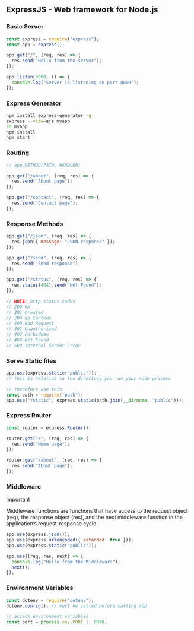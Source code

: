 ## ExpressJS - Web framework for Node.js

### Basic Server

```js
const express = require("express");
const app = express();

app.get("/", (req, res) => {
  res.send("Hello from the server");
});

app.listen(8000, () => {
  console.log("Server is listening on port 8000");
});
```

### Express Generator

```bash
npm install express-generator -g
express --view=ejs myapp
cd myapp
npm install
npm start
```

### Routing

```js
// app.METHOD(PATH, HANDLER)

app.get("/about", (req, res) => {
  res.send("About page");
});

app.get("/contact", (req, res) => {
  res.send("Contact page");
});
```

### Response Methods

```js
app.get("/json", (req, res) => {
  res.json({ message: "JSON response" });
});

app.get("/send", (req, res) => {
  res.send("Send response");
});

app.get("/status", (req, res) => {
  res.status(404).send("Not Found");
});

// NOTE: http status codes
// 200 OK
// 201 Created
// 204 No Content
// 400 Bad Request
// 401 Unauthorized
// 403 Forbidden
// 404 Not Found
// 500 Internal Server Error
```

### Serve Static files

```js
app.use(express.static("public"));
// this is relative to the directory you run your node process

// therefore use this
const path = require("path");
app.use("/static", express.static(path.join(__dirname, "public")));
```

### Express Router

```js
const router = express.Router();

router.get("/", (req, res) => {
  res.send("Home page");
});

router.get("/about", (req, res) => {
  res.send("About page");
});
```

### Middleware

> [!IMPORTANT]
> Middleware functions are functions that have access to the request object (req),
> the response object (res),
> and the next middleware function in the application’s request-response cycle.

```js
app.use(express.json());
app.use(express.urlencoded({ extended: true }));
app.use(express.static("public"));

app.use((req, res, next) => {
  console.log("Hello from the Middleware");
  next();
});
```

### Environment Variables

```js
const dotenv = require("dotenv");
dotenv.config(); // must be called before calling app

// access environment variables
const port = process.env.PORT || 8000;
```
